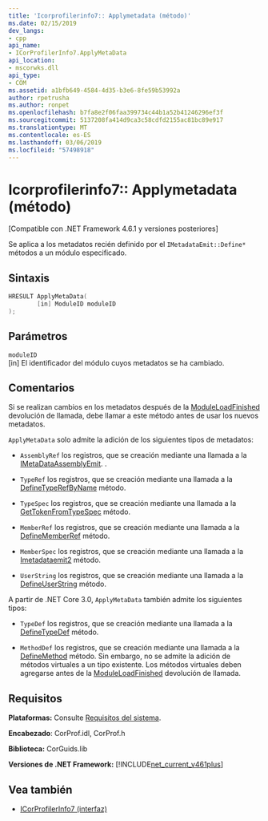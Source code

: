 ```yaml
---
title: 'Icorprofilerinfo7:: Applymetadata (método)'
ms.date: 02/15/2019
dev_langs:
- cpp
api_name:
- ICorProfilerInfo7.ApplyMetaData
api_location:
- mscorwks.dll
api_type:
- COM
ms.assetid: a1bfb649-4584-4d35-b3e6-8fe59b53992a
author: rpetrusha
ms.author: ronpet
ms.openlocfilehash: b7fa8e2f06faa399734c44b1a52b41246296ef3f
ms.sourcegitcommit: 5137208fa414d9ca3c58cdfd2155ac81bc89e917
ms.translationtype: MT
ms.contentlocale: es-ES
ms.lasthandoff: 03/06/2019
ms.locfileid: "57498918"
---
```

# <a name="icorprofilerinfo7applymetadata-method"></a>Icorprofilerinfo7:: Applymetadata (método)
[Compatible con .NET Framework 4.6.1 y versiones posteriores]  
  
 Se aplica a los metadatos recién definido por el `IMetadataEmit::Define*` métodos a un módulo especificado.  
  
## <a name="syntax"></a>Sintaxis  
  
```cpp
HRESULT ApplyMetaData(  
        [in] ModuleID moduleID  
);  
```  
  
## <a name="parameters"></a>Parámetros  
 `moduleID`  
 [in] El identificador del módulo cuyos metadatos se ha cambiado.  
  
## <a name="remarks"></a>Comentarios  
 Si se realizan cambios en los metadatos después de la [ModuleLoadFinished](../../../../docs/framework/unmanaged-api/profiling/icorprofilercallback-moduleloadfinished-method.md) devolución de llamada, debe llamar a este método antes de usar los nuevos metadatos.  
  
 `ApplyMetaData` solo admite la adición de los siguientes tipos de metadatos:  
  
-   `AssemblyRef` los registros, que se creación mediante una llamada a la [IMetaDataAssemblyEmit](../../../../docs/framework/unmanaged-api/metadata/imetadataassemblyemit-defineassemblyref-method.md). .  
  
-   `TypeRef` los registros, que se creación mediante una llamada a la [DefineTypeRefByName](../../../../docs/framework/unmanaged-api/metadata/imetadataemit-definetyperefbyname-method.md) método.  
  
-   `TypeSpec` los registros, que se creación mediante una llamada a la [GetTokenFromTypeSpec](../../../../docs/framework/unmanaged-api/metadata/imetadataemit-gettokenfromtypespec-method.md) método.  
  
-   `MemberRef` los registros, que se creación mediante una llamada a la [DefineMemberRef](../../../../docs/framework/unmanaged-api/metadata/imetadataemit-definememberref-method.md) método.  
  
-   `MemberSpec` los registros, que se creación mediante una llamada a la [Imetadataemit2](../../../../docs/framework/unmanaged-api/metadata/imetadataemit2-definemethodspec-method.md) método.  
  
-   `UserString` los registros, que se creación mediante una llamada a la [DefineUserString](../../../../docs/framework/unmanaged-api/metadata/imetadataemit-defineuserstring-method.md) método.  

A partir de .NET Core 3.0, `ApplyMetaData` también admite los siguientes tipos:

- `TypeDef` los registros, que se creación mediante una llamada a la [DefineTypeDef](../../../../docs/framework/unmanaged-api/metadata/imetadataemit-definetypedef-method.md) método.

- `MethodDef` los registros, que se creación mediante una llamada a la [DefineMethod](../../../../docs/framework/unmanaged-api/metadata/imetadataemit-definemethod-method.md) método. Sin embargo, no se admite la adición de métodos virtuales a un tipo existente. Los métodos virtuales deben agregarse antes de la [ModuleLoadFinished](../../../../docs/framework/unmanaged-api/profiling/icorprofilercallback-moduleloadfinished-method.md) devolución de llamada.

## <a name="requirements"></a>Requisitos  
 **Plataformas:** Consulte [Requisitos del sistema](../../../../docs/framework/get-started/system-requirements.md).  
  
 **Encabezado**: CorProf.idl, CorProf.h  
  
 **Biblioteca:** CorGuids.lib  
  
 **Versiones de .NET Framework:** [!INCLUDE[net_current_v461plus](../../../../includes/net-current-v461plus-md.md)]  
  
## <a name="see-also"></a>Vea también
- [ICorProfilerInfo7 (interfaz)](../../../../docs/framework/unmanaged-api/profiling/icorprofilerinfo7-interface.md)
